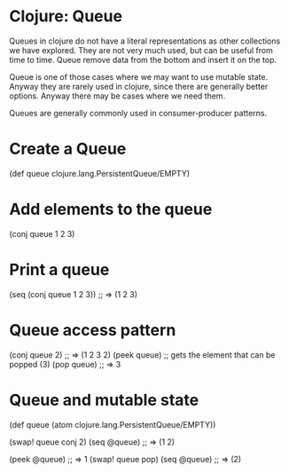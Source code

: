 # Clojure: Queue
Queues in clojure do not have a literal
representations as other collections we have explored.
They are not very much used, but can be useful from time
to time.
Queue remove data from the bottom and insert it on the top.

Queue is one of those cases where we may want to use mutable
state. Anyway they are rarely used in clojure, since there are
generally better options.
Anyway there may be cases where we need them.

Queues are generally commonly used in consumer-producer patterns.

# Create a Queue
(def queue clojure.lang.PersistentQueue/EMPTY)

# Add elements to the queue
(conj queue 1 2 3)

# Print a queue
(seq (conj queue 1 2 3))  ;; => (1 2 3)

# Queue access pattern

(conj queue 2)    ;; => (1 2 3 2)
(peek queue)      ;; gets the element that can be popped (3)
(pop queue)       ;; => 3


# Queue and mutable state

(def queue (atom clojure.lang.PersistentQueue/EMPTY))

(swap! queue conj 2)
(seq @queue)          ;; =>  (1 2)

(peek @queue)         ;; => 1
(swap! queue pop)
(seq @queue)          ;; => (2)
